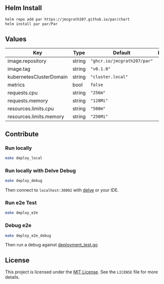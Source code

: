 ## Helm Install

```bash
helm repo add par https://jmcgrath207.github.io/par/chart
helm install par par/Par
```

## Values

| Key | Type | Default | Description |
|-----|------|---------|-------------|
| image.repository | string | `"ghcr.io/jmcgrath207/par"` |  |
| image.tag | string | `"v0.1.0"` |  |
| kubernetesClusterDomain | string | `"cluster.local"` |  |
| metrics | bool | `false` |  |
| requests.cpu | string | `"256m"` |  |
| requests.memory | string | `"128Mi"` |  |
| resources.limits.cpu | string | `"500m"` |  |
| resources.limits.memory | string | `"256Mi"` |  |

## Contribute

### Run locally
```bash
make deploy_local
```

### Run locally with Delve Debug
```bash
make deploy_debug
```
Then connect to `localhost:30002` with [delve](https://github.com/go-delve/delve) or your IDE.

### Run e2e Test
```bash
make deploy_e2e
```

### Debug e2e
```bash
make deploy_e2e_debug
```
Then run a debug against [deployment_test.go](tests/e2e/deployment_test.go)

## License

This project is licensed under the [MIT License](https://opensource.org/licenses/MIT). See the `LICENSE` file for more details.